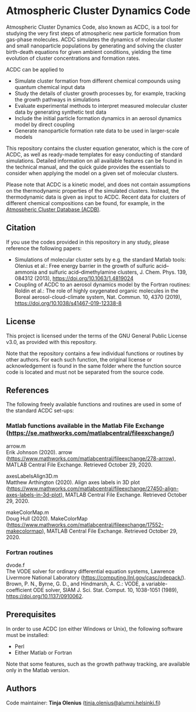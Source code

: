 # Atmospheric Cluster Dynamics Code

Atmospheric Cluster Dynamics Code, also known as ACDC, is a tool for studying the very first steps of atmospheric new particle formation from gas-phase molecules. ACDC simulates the dynamics of molecular cluster and small nanoparticle populations by generating and solving the cluster birth-death equations for given ambient conditions, yielding the time evolution of cluster concentrations and formation rates.

ACDC can be applied to

* Simulate cluster formation from different chemical compounds using quantum chemical input data
* Study the details of cluster growth processes by, for example, tracking the growth pathways in simulations
* Evaluate experimental methods to interpret measured molecular cluster data by generating synthetic test data
* Include the initial particle formation dynamics in an aerosol dynamics model by direct coupling
* Generate nanoparticle formation rate data to be used in larger-scale models

This repository contains the cluster equation generator, which is the core of ACDC, as well as ready-made templates for easy conducting of standard simulations. Detailed information on all available features can be found in the technical manual, and the quick guide provides the essentials to consider when applying the model on a given set of molecular clusters.

Please note that ACDC is a kinetic model, and does not contain assumptions on the thermodynamic properties of the simulated clusters. Instead, the thermodynamic data is given as input to ACDC. Recent data for clusters of different chemical compositions can be found, for example, in the [Atmospheric Cluster Database (ACDB)](https://github.com/elmjonas/ACDB).

## Citation

If you use the codes provided in this repository in any study, please reference the following papers:

* Simulations of molecular cluster sets by e.g. the standard Matlab tools: Olenius et al.: Free energy barrier in the growth of sulfuric acid–ammonia and sulfuric acid–dimethylamine clusters, J. Chem. Phys. 139, 084312 (2013), https://doi.org/10.1063/1.4819024
* Coupling of ACDC to an aerosol dynamics model by the Fortran routines: Roldin et al.: The role of highly oxygenated organic molecules in the Boreal aerosol-cloud-climate system, Nat. Commun. 10, 4370 (2019), https://doi.org/10.1038/s41467-019-12338-8

## License

This project is licensed under the terms of the GNU General Public License v3.0, as provided with this repository.

Note that the repository contains a few individual functions or routines by other authors. For each such function, the original license or acknowledgement is found in the same folder where the function source code is located and must not be separated from the source code.

## References

The following freely available functions and routines are used in some of the standard ACDC set-ups:

### Matlab functions available in the Matlab File Exchange (https://se.mathworks.com/matlabcentral/fileexchange/)

arrow.m<br/>
Erik Johnson (2020). arrow (https://www.mathworks.com/matlabcentral/fileexchange/278-arrow), MATLAB Central File Exchange. Retrieved October 29, 2020.

axesLabelsAlign3D.m<br/>
Matthew Arthington (2020). Align axes labels in 3D plot (https://www.mathworks.com/matlabcentral/fileexchange/27450-align-axes-labels-in-3d-plot), MATLAB Central File Exchange. Retrieved October 29, 2020.

makeColorMap.m<br/>
Doug Hull (2020). MakeColorMap (https://www.mathworks.com/matlabcentral/fileexchange/17552-makecolormap), MATLAB Central File Exchange. Retrieved October 29, 2020.

### Fortran routines

dvode.f<br/>
The VODE solver for ordinary differential equation systems, Lawrence Livermore National Laboratory (https://computing.llnl.gov/casc/odepack/).<br/>
Brown, P. N., Byrne, G. D., and Hindmarsh, A. C.: VODE, a variable-coefficient ODE solver, SIAM J. Sci. Stat. Comput. 10, 1038-1051 (1989), https://doi.org/10.1137/0910062.

## Prerequisites

In order to use ACDC (on either Windows or Unix), the following software must be installed:

* Perl
* Either Matlab or Fortran

Note that some features, such as the growth pathway tracking, are available only in the Matlab version.

## Authors

Code maintainer: **Tinja Olenius** (tinja.olenius@alumni.helsinki.fi)
